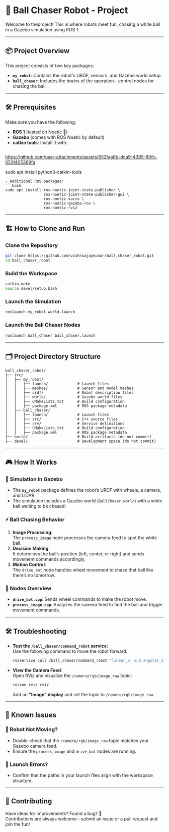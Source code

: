 
# 🚀 Ball Chaser Robot - Project

Welcome to theproject! This is where robots meet fun, chasing a white ball in a Gazebo simulation using ROS 1. 

---

## 📦 Project Overview

This project consists of two key packages:

- **`my_robot`**: Contains the robot's URDF, sensors, and Gazebo world setup.
- **`ball_chaser`**: Includes the brains of the operation—control nodes for chasing the ball.

---

## 🛠️ Prerequisites

Make sure you have the following:

- **ROS 1** (tested on Noetic 🐢)
- **Gazebo** (comes with ROS Noetic by default)
- **catkin tools**: Install it with:
  ```bash

https://github.com/user-attachments/assets/552faa8b-dca9-4385-80fc-053f405369fa


  sudo apt install python3-catkin-tools
  ```
- Additional ROS packages:
  ```bash
  sudo apt install ros-noetic-joint-state-publisher \
                   ros-noetic-joint-state-publisher-gui \
                   ros-noetic-xacro \
                   ros-noetic-gazebo-ros \
                   ros-noetic-rviz
  ```

---

## 🏗️ How to Clone and Run

### Clone the Repository
```bash
git clone https://github.com/vishnuajaykumar/ball_chaser_robot.git
cd ball_chaser_robot
```

### Build the Workspace
```bash
catkin_make
source devel/setup.bash
```

### Launch the Simulation
```bash
roslaunch my_robot world.launch
```

### Launch the Ball Chaser Nodes
```bash
roslaunch ball_chaser ball_chaser.launch
```

---

## 🗂️ Project Directory Structure

```
ball_chaser_robot/                   
├── src/                      
│   ├── my_robot/             
│   │   ├── launch/             # Launch files
│   │   ├── meshes/             # Sensor and model meshes
│   │   ├── urdf/               # Robot description files
│   │   ├── world/              # Gazebo world files
│   │   ├── CMakeLists.txt      # Build configuration
│   │   ├── package.xml         # ROS package metadata
│   ├── ball_chaser/          
│   │   ├── launch/             # Launch files
│   │   ├── src/                # C++ source files
│   │   ├── srv/                # Service definitions
│   │   ├── CMakeLists.txt      # Build configuration
│   │   ├── package.xml         # ROS package metadata
├── build/                      # Build artifacts (do not commit)
├── devel/                      # Development space (do not commit)
```

---

## 🎮 How It Works

### 🤖 Simulation in Gazebo
- The **`my_robot`** package defines the robot’s URDF with wheels, a camera, and LIDAR.
- The simulation includes a Gazebo world (`BallChaser.world`) with a white ball waiting to be chased!

### ⚡ Ball Chasing Behavior
1. **Image Processing**:  
   The `process_image` node processes the camera feed to spot the white ball.  
2. **Decision Making**:  
   It determines the ball’s position (left, center, or right) and sends movement commands accordingly.  
3. **Motion Control**:  
   The `drive_bot` node handles wheel movement to chase that ball like there’s no tomorrow.

### 🧠 Nodes Overview
- **`drive_bot.cpp`**: Sends wheel commands to make the robot move.  
- **`process_image.cpp`**: Analyzes the camera feed to find the ball and trigger movement commands.

---

## 🛠️ Troubleshooting

- **Test the `/ball_chaser/command_robot` service**:  
  Use the following command to move the robot forward:
  ```bash
  rosservice call /ball_chaser/command_robot "linear_x: 0.5 angular_z: 0.0"
  ```

- **View the Camera Feed**:  
  Open RViz and visualize the `/camera/rgb/image_raw` topic:
  ```bash
  rosrun rviz rviz
  ```
  Add an **"Image" display** and set the topic to `/camera/rgb/image_raw`.

---

## 🛑 Known Issues

### 🚗 Robot Not Moving?
- Double-check that the `/camera/rgb/image_raw` topic matches your Gazebo camera feed.
- Ensure the `process_image` and `drive_bot` nodes are running.

### 🚀 Launch Errors?
- Confirm that the paths in your launch files align with the workspace structure.

---

## 🤝 Contributing

Have ideas for improvements? Found a bug? 🐞  
Contributions are always welcome—submit an issue or a pull request and join the fun!
